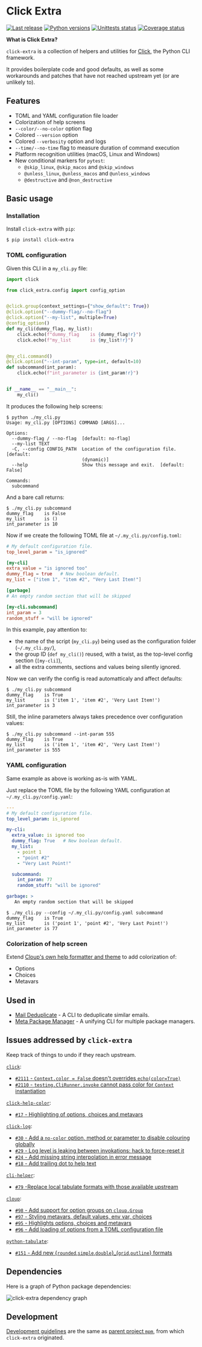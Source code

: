 # Click Extra

[![Last release](https://img.shields.io/pypi/v/click-extra.svg)](https://pypi.python.org/pypi/click-extra)
[![Python versions](https://img.shields.io/pypi/pyversions/click-extra.svg)](https://pypi.python.org/pypi/click-extra)
[![Unittests status](https://github.com/kdeldycke/click-extra/actions/workflows/tests.yaml/badge.svg?branch=main)](https://github.com/kdeldycke/click-extra/actions/workflows/tests.yaml?query=branch%3Amain)
[![Coverage status](https://codecov.io/gh/kdeldycke/click-extra/branch/main/graph/badge.svg)](https://codecov.io/gh/kdeldycke/click-extra/branch/main)

**What is Click Extra?**

`click-extra` is a collection of helpers and utilities for
[Click](https://click.palletsprojects.com), the Python CLI framework.

It provides boilerplate code and good defaults, as well as some workarounds
and patches that have not reached upstream yet (or are unlikely to).

## Features

- TOML and YAML configuration file loader
- Colorization of help screens
- ``--color/--no-color`` option flag
- Colored ``--version`` option
- Colored ``--verbosity`` option and logs
- ``--time/--no-time`` flag to measure duration of command execution
- Platform recognition utilities (macOS, Linux and Windows)
- New conditional markers for `pytest`:
    - `@skip_linux`, `@skip_macos` and `@skip_windows`
    - `@unless_linux`, `@unless_macos` and `@unless_windows`
    - `@destructive` and `@non_destructive`

## Basic usage

### Installation

Install `click-extra` with `pip`:

```shell-session
$ pip install click-extra
```

### TOML configuration

Given this CLI in a `my_cli.py` file:

```python
import click

from click_extra.config import config_option


@click.group(context_settings={"show_default": True})
@click.option("--dummy-flag/--no-flag")
@click.option("--my-list", multiple=True)
@config_option()
def my_cli(dummy_flag, my_list):
    click.echo(f"dummy_flag    is {dummy_flag!r}")
    click.echo(f"my_list       is {my_list!r}")


@my_cli.command()
@click.option("--int-param", type=int, default=10)
def subcommand(int_param):
    click.echo(f"int_parameter is {int_param!r}")


if __name__ == "__main__":
    my_cli()
```

It produces the following help screens:

```shell-session
$ python ./my_cli.py
Usage: my_cli.py [OPTIONS] COMMAND [ARGS]...

Options:
  --dummy-flag / --no-flag  [default: no-flag]
  --my-list TEXT
  -C, --config CONFIG_PATH  Location of the configuration file.  [default:
                            (dynamic)]
  --help                    Show this message and exit.  [default: False]

Commands:
  subcommand
```

And a bare call returns:

```shell-session
$ ./my_cli.py subcommand
dummy_flag    is False
my_list       is ()
int_parameter is 10
```

Now if we create the following TOML file at `~/.my_cli.py/config.toml`:

```toml
# My default configuration file.
top_level_param = "is_ignored"

[my-cli]
extra_value = "is ignored too"
dummy_flag = true   # New boolean default.
my_list = ["item 1", "item #2", "Very Last Item!"]

[garbage]
# An empty random section that will be skipped

[my-cli.subcommand]
int_param = 3
random_stuff = "will be ignored"
```

In this example, pay attention to:

- the name of the script (`my_cli.py`) being used as the configuration folder (`~/.my_cli.py/`),
- the group ID (`def my_cli()`) reused, with a twist, as the top-level config section (`[my-cli]`),
- all the extra comments, sections and values being silently ignored.

Now we can verify the config is read automatticaly and affect defaults:

```shell-session
$ ./my_cli.py subcommand
dummy_flag    is True
my_list       is ('item 1', 'item #2', 'Very Last Item!')
int_parameter is 3
```

Still, the inline parameters always takes precedence over configuration values:

```shell-session
$ ./my_cli.py subcommand --int-param 555
dummy_flag    is True
my_list       is ('item 1', 'item #2', 'Very Last Item!')
int_parameter is 555
```

### YAML configuration

Same example as above is working as-is with YAML.

Just replace the TOML file by the following YAML configuration at `~/.my_cli.py/config.yaml`:

```yaml
---
# My default configuration file.
top_level_param: is_ignored

my-cli:
  extra_value: is ignored too
  dummy_flag: True   # New boolean default.
  my_list:
    - point 1
    - "point #2"
    - "Very Last Point!"

  subcommand:
    int_param: 77
    random_stuff: "will be ignored"

garbage: >
   An empty random section that will be skipped
```

```shell-session
$ ./my_cli.py --config ~/.my_cli.py/config.yaml subcommand
dummy_flag    is True
my_list       is ('point 1', 'point #2', 'Very Last Point!')
int_parameter is 77
```

### Colorization of help screen

Extend [Cloup's own help formatter and theme](https://cloup.readthedocs.io/en/stable/pages/formatting.html#help-formatting-and-themes) to add colorization of:
- Options
- Choices
- Metavars

## Used in

- [Mail Deduplicate](https://github.com/kdeldycke/mail-deduplicate#readme) - A CLI to deduplicate similar emails.
- [Meta Package Manager](https://github.com/kdeldycke/meta-package-manager#readme) - A unifying CLI for multiple package managers.

## Issues addressed by `click-extra`

Keep track of things to undo if they reach upstream.

[`click`](https://github.com/pallets/click):
  - [`#2111` - `Context.color = False` doesn't overrides `echo(color=True)`](https://github.com/pallets/click/issues/2111)
  - [`#2110` - `testing.CliRunner.invoke` cannot pass color for `Context` instantiation](https://github.com/pallets/click/issues/2110)

[`click-help-color`](https://github.com/click-contrib/click-help-colors):
  - [`#17` - Highlighting of options, choices and metavars](https://github.com/click-contrib/click-help-colors/issues/17)

[`click-log`](https://github.com/click-contrib/click-log):
  - [`#30` - Add a `no-color` option, method or parameter to disable colouring globally](https://github.com/click-contrib/click-log/issues/30)
  - [`#29` - Log level is leaking between invokations: hack to force-reset it](https://github.com/click-contrib/click-log/issues/29)
  - [`#24` - Add missing string interpolation in error message](https://github.com/click-contrib/click-log/pull/24)
  - [`#18` - Add trailing dot to help text](https://github.com/click-contrib/click-log/pull/18)

[`cli-helper`](https://github.com/dbcli/cli_helpers):
  - [`#79` -Replace local tabulate formats with those available upstream](https://github.com/dbcli/cli_helpers/issues/79)

[`cloup`](https://github.com/janluke/cloup):
  - [`#98` - Add support for option groups on `cloup.Group`](https://github.com/janluke/cloup/issues/98)
  - [`#97` - Styling metavars, default values, env var, choices](https://github.com/janluke/cloup/issues/97)
  - [`#95` - Highlights options, choices and metavars](https://github.com/janluke/cloup/issues/95)
  - [`#96` - Add loading of options from a TOML configuration file](https://github.com/janluke/cloup/issues/96)

[`python-tabulate`](https://github.com/astanin/python-tabulate):
  - [`#151` - Add new {`rounded`,`simple`,`double`}_(`grid`,`outline`} formats](https://github.com/astanin/python-tabulate/pull/151)

## Dependencies

Here is a graph of Python package dependencies:

![click-extra dependency graph](https://github.com/kdeldycke/click-extra/raw/main/dependencies.png)

## Development

[Development guidelines](https://kdeldycke.github.io/meta-package-manager/development.html)
are the same as
[parent project `mpm`](https://github.com/kdeldycke/meta-package-manager), from
which `click-extra` originated.
